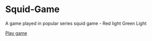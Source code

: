 # Squid-Game
A game played in popular series squid game - Red light Green Light

<a href="https://momolight.netlify.app/">Play game</a>
